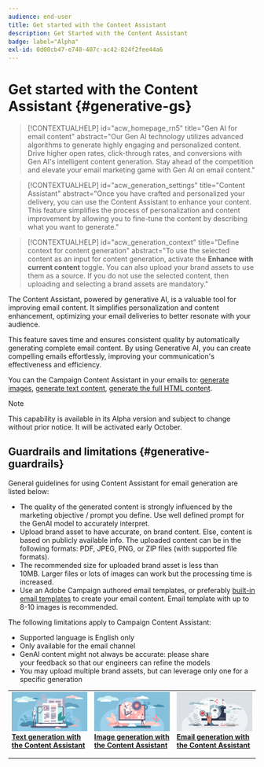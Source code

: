 ```yaml
---
audience: end-user
title: Get started with the Content Assistant
description: Get Started with the Content Assistant
badge: label="Alpha"
exl-id: 0d00cb47-e740-407c-ac42-824f2fee44a6
---
```

# Get started with the Content Assistant {#generative-gs}

>[!CONTEXTUALHELP]
>id="acw_homepage_rn5"
>title="Gen AI for email content"
>abstract="Our Gen AI technology utilizes advanced algorithms to generate highly engaging and personalized content. Drive higher open rates, click-through rates, and conversions with Gen AI's intelligent content generation. Stay ahead of the competition and elevate your email marketing game with Gen AI on email content."


>[!CONTEXTUALHELP]
>id="acw_generation_settings"
>title="Content Assistant"
>abstract="Once you have crafted and personalized your delivery, you can use the Content Assistant to enhance your content. This feature simplifies the process of personalization and content improvement by allowing you to fine-tune the content by describing what you want to generate."


>[!CONTEXTUALHELP]
>id="acw_generation_context"
>title="Define context for content generation"
>abstract="To use the selected content as an input for content generation, activate the **Enhance with current content** toggle. You can also upload your brand assets to use them as a source. If you do not use the selected content, then uploading and selecting a brand assets are mandatory."

The Content Assistant, powered by generative AI, is a valuable tool for improving email content. It simplifies personalization and content enhancement, optimizing your email deliveries to better resonate with your audience. 

This feature saves time and ensures consistent quality by automatically generating complete email content. By using Generative AI, you can create compelling emails effortlessly, improving your communication's effectiveness and efficiency.


You can the Campaign Content Assistant in your emails to: [generate images](generative-image.md), [generate text content](generative-content.md), [generate the full HTML content](generative-email.md). 

>[!NOTE]
>
>This capability is available in its Alpha version and subject to change without prior notice. It will be activated early October.

## Guardrails and limitations {#generative-guardrails}

General guidelines for using Content Assistant for email generation are listed below:

* The quality of the generated content is strongly influenced by the marketing objective / prompt you define. Use well defined prompt for the GenAI model to accurately interpret. 
* Upload brand asset to have accurate, on brand content. Else, content is based on publicly available info. The uploaded content can be in the following formats: PDF, JPEG, PNG, or ZIP files (with supported file formats).
* The recommended size for uploaded brand asset is less than 10MB. Larger files or lots of images can work but the processing time is increased.
* Use an Adobe Campaign authored email templates, or preferably [built-in email templates](../content/email-sample-templates.md) to create your email content. Email template with up to 8-10 images is recommended.


The following limitations apply to Campaign Content Assistant:

* Supported language is English only
* Only available for the email channel
* GenAI content might not always be accurate: please share your feedback so that our engineers can refine the models
* You may upload multiple brand assets, but can leverage only one for a specific generation



<table style="table-layout:fixed"><tr style="border: 0;">
<td>
<a href="generative-content.md">
<img alt="Text generation" src="assets/do-not-localize/text-genai.jpeg">
</a>
<div>
<a href="generative-content.md"><strong>Text generation with the Content Assistant</strong></a>
</div>
<p>
</td>
<td>
<a href="generative-image.md">
<img alt="Image generation" src="assets/do-not-localize/image-genai.jpeg">
</a>
<div><a href="generative-image.md"><strong>Image generation with the Content Assistant</strong>
</div>
<p>
</td>
<td>
<a href="generative-email.md">
<img alt="Email generation" src="assets/do-not-localize/email-genai.jpeg">
</a>
<div>
<a href="generative-email.md"><strong>Email generation with the Content Assistant</strong></a>
</div>
<p></td>
</tr></table>
